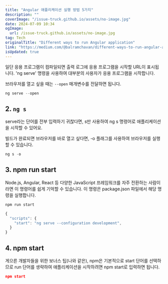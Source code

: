 ```yaml
---
title: "Angular 애플리케이션 실행 방법 5가지"
description: ""
coverImage: "/issue-truck.github.io/assets/no-image.jpg"
date: 2024-07-09 10:34
ogImage:
  url: /issue-truck.github.io/assets/no-image.jpg
tag: Tech
originalTitle: "Different ways to run Angular application"
link: "https://medium.com/@balramchavan/different-ways-to-run-angular-application-4f5626308542"
isUpdated: true
---
```


일단 응용 프로그램이 컴파일되면 출력 로그에 응용 프로그램을 시작할 URL이 표시됩니다. 'ng serve' 명령을 사용하여 대부분의 사용자가 응용 프로그램을 시작합니다.

<!-- cozy-coder - 수평 -->

<ins class="adsbygoogle"
     style="display:block"
     data-ad-client="ca-pub-4877378276818686"
     data-ad-slot="1107185301"
     data-ad-format="auto"
     data-full-width-responsive="true"></ins>

<script>
     (adsbygoogle = window.adsbygoogle || []).push({});
</script>

브라우저를 열고 싶을 때는 `--open` 매개변수를 전달하면 됩니다.

```js
ng serve --open
```

## 2. `ng s`

serve라는 단어를 전부 입력하기 귀찮다면, s만 사용하여 ng s 명령어로 애플리케이션을 시작할 수 있어요.

<!-- cozy-coder - 수평 -->

<ins class="adsbygoogle"
     style="display:block"
     data-ad-client="ca-pub-4877378276818686"
     data-ad-slot="1107185301"
     data-ad-format="auto"
     data-full-width-responsive="true"></ins>

<script>
     (adsbygoogle = window.adsbygoogle || []).push({});
</script>

빌드가 완료되면 브라우저를 바로 열고 싶다면, -o 플래그를 사용하여 브라우저를 실행할 수 있습니다.

```js
ng s -o
```

## 3. npm run start

Node.js, Angular, React 등 다양한 JavaScript 프레임워크를 자주 전환하는 사람이라면 이 명령어를 쉽게 기억할 수 있습니다. 이 명령은 package.json 파일에서 해당 명령을 실행합니다.

<!-- cozy-coder - 수평 -->

<ins class="adsbygoogle"
     style="display:block"
     data-ad-client="ca-pub-4877378276818686"
     data-ad-slot="1107185301"
     data-ad-format="auto"
     data-full-width-responsive="true"></ins>

<script>
     (adsbygoogle = window.adsbygoogle || []).push({});
</script>

```js
npm run start
```

```js
{
  "scripts": {
    "start": "ng serve --configuration development",
  }
}
```

## 4. npm start

게으른 개발자들을 위한 보너스 팁(나와 같은), npm은 기본적으로 start 단어를 선택하므로 run 단어를 생략하여 애플리케이션을 시작하려면 npm start로 입력하면 됩니다.

<!-- cozy-coder - 수평 -->

<ins class="adsbygoogle"
     style="display:block"
     data-ad-client="ca-pub-4877378276818686"
     data-ad-slot="1107185301"
     data-ad-format="auto"
     data-full-width-responsive="true"></ins>

<script>
     (adsbygoogle = window.adsbygoogle || []).push({});
</script>

```json
npm start
```
